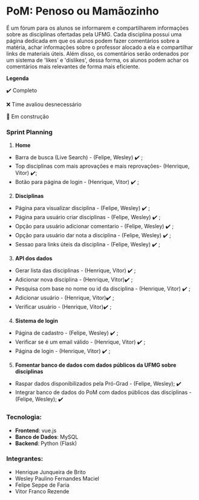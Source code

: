 # PoM: Penoso ou Mamãozinho

É um fórum para os alunos se informarem e compartilharem informações sobre as disciplinas ofertadas pela UFMG. Cada disciplina possui uma página dedicada em que os alunos podem fazer comentários sobre a matéria, achar informações sobre o professor alocado a ela e compartilhar links de materiais úteis. Além disso, os comentários serão ordenados por um sistema de 'likes' e 'dislikes', dessa forma, os alunos podem achar os comentários mais relevantes de forma mais eficiente.



__Legenda__

:heavy_check_mark:  Completo

:x: Time avaliou desnecessário

:construction_worker: Em construção

### Sprint Planning
1. __Home__
* Barra de busca (Live Search) - (Felipe, Wesley) :heavy_check_mark: ;
* Top disciplinas com mais aprovações e mais reprovações- (Henrique, Vitor) :heavy_check_mark:;
* Botão para página de login - (Henrique, Vitor) :heavy_check_mark: ;
2. __Disciplinas__
* Página para visualizar disciplina - (Felipe, Wesley) :heavy_check_mark: ;
* Página para usuário criar disciplinas - (Felipe, Wesley) :heavy_check_mark: ;
* Opção para usuário adicionar comentario - (Felipe, Wesley) :heavy_check_mark: ;
* Opção para usuário dar nota a disciplina - (Felipe, Wesley) :heavy_check_mark: ;
* Sessao para links úteis da disciplina - (Felipe, Wesley) :heavy_check_mark: ;
3. __API dos dados__
* Gerar lista das disciplinas - (Henrique, Vitor) :heavy_check_mark: ;
* Adicionar nova disciplina - (Henrique, Vitor):heavy_check_mark: ;
* Pesquisa com base no nome ou id da disciplina - (Henrique, Vitor) :heavy_check_mark: ;
* Adicionar usuário - (Henrique, Vitor):heavy_check_mark: ;
* Verificar usuário - (Henrique, Vitor):heavy_check_mark: ;
4. __Sistema de login__
* Página de cadastro - (Felipe, Wesley) :heavy_check_mark: ;
* Verificar se é um email válido - (Henrique, Vitor) :heavy_check_mark: ;
* Página de login - (Henrique, Vitor) :heavy_check_mark: ;
5. __Fomentar banco de dados com dados públicos da UFMG sobre disciplinas__
* Raspar dados disponibilizados pela Pró-Grad - (Felipe, Wesley); :heavy_check_mark:
* Integrar banco de dados do PoM com dados públicos das disciplinas - (Felipe, Wesley); :heavy_check_mark:

### Tecnologia:
* __Frontend__: vue.js
* __Banco de Dados__: MySQL
* __Backend__: Python (Flask)

### Integrantes:
* Henrique Junqueira de Brito
* Wesley Paulino Fernandes Maciel
* Felipe Seppe de Faria
* Vitor Franco Rezende
